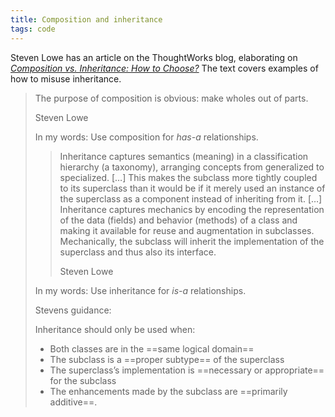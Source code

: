 ```yaml
---
title: Composition and inheritance
tags: code
---
```

Steven Lowe has an article on the ThoughtWorks blog, elaborating on 	[<cite>Composition vs. Inheritance: How to Choose?</cite>](https://www.thoughtworks.com/insights/blog/composition-vs-inheritance-how-choose) The text covers examples of how to misuse inheritance.

> The purpose of composition is obvious: make wholes out of parts. 
> <footer>Steven Lowe</footerY

In my words: Use composition for *has-a* relationships.

> Inheritance captures semantics (meaning) in a classification hierarchy (a taxonomy), arranging concepts from generalized to specialized. […] This makes the subclass more tightly coupled to its superclass than it would be if it merely used an instance of the superclass as a component instead of inheriting from it. […] Inheritance captures mechanics by encoding the representation of the data (fields) and behavior (methods) of a class and making it available for reuse and augmentation in subclasses. Mechanically, the subclass will inherit the implementation of the superclass and thus also its interface.
> <footer>Steven Lowe</footer>

In my words: Use inheritance for *is-a* relationships.

Stevens guidance:

Inheritance should only be used when:
- Both classes are in the ==same logical domain==
- The subclass is a ==proper subtype== of the superclass
- The superclass’s implementation is ==necessary or appropriate== for the subclass
- The enhancements made by the subclass are ==primarily additive==.

